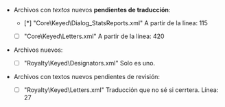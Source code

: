 
- Archivos con *textos* nuevos **pendientes de traducción**:

	- [*] "Core\Keyed\Dialog_StatsReports.xml"			A partir de la línea: 115
	- [ ] "Core\Keyed\Letters.xml"						A partir de la línea: 420


- Archivos nuevos:

	- [ ] "Royalty\Keyed\Designators.xml"				Solo es uno.

- Archivos con textos nuevos pendientes de revisión:

	- [ ] "Royalty\Keyed\Letters.xml"				Traducción que no sé si cerrtera. Línea: 27
